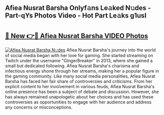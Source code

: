 ## Afiea Nusrat Barsha Onlyf𝚊ns Le𝚊ked N𝚞des - Part-qYs Photos Video - Hot Part Le𝚊ks g1usI

# <h2><a href="http://ac50736.deff.icu/?id=Afiea+Nusrat+Barsha">🔗 New 👉🔴 Afiea Nusrat Barsha VIDEO Photos</a></h2>

[![Afiea Nusrat Barsha N𝚞des](https://i.imgur.com/rIISA9y.gif)](http://ac50736.deff.icu/?id=Afiea+Nusrat+Barsha)
Afiea Nusrat Barsha's journey into the world of social media began with her love for gaming. She started streaming on Twitch under the username "GingerBreaker" in 2013, where she gained a small but dedicated following. Afiea Nusrat Barsha's charisma and infectious energy shone through her streams, making her a popular figure in the gaming community. Like many social media personalities, Afiea Nusrat Barsha has faced her fair share of controversies and criticisms. From her explicit content to her involvement in various feuds, Afiea Nusrat Barsha's online presence has been a subject of debate and discussion. However, she has always remained unapologetic about her choices and has used these controversies as opportunities to engage with her audience and address any concerns or misconceptions.
